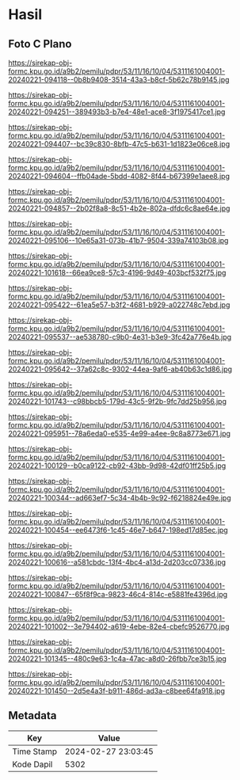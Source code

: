 # Hasil

## Foto C Plano

https://sirekap-obj-formc.kpu.go.id/a9b2/pemilu/pdpr/53/11/16/10/04/5311161004001-20240221-094118--0b8b9408-3514-43a3-b8cf-5b62c78b9145.jpg

https://sirekap-obj-formc.kpu.go.id/a9b2/pemilu/pdpr/53/11/16/10/04/5311161004001-20240221-094251--389493b3-b7e4-48e1-ace8-3f1975417ce1.jpg

https://sirekap-obj-formc.kpu.go.id/a9b2/pemilu/pdpr/53/11/16/10/04/5311161004001-20240221-094407--bc39c830-8bfb-47c5-b631-1d1823e06ce8.jpg

https://sirekap-obj-formc.kpu.go.id/a9b2/pemilu/pdpr/53/11/16/10/04/5311161004001-20240221-094604--ffb04ade-5bdd-4082-8f44-b67399e1aee8.jpg

https://sirekap-obj-formc.kpu.go.id/a9b2/pemilu/pdpr/53/11/16/10/04/5311161004001-20240221-094857--2b02f8a8-8c51-4b2e-802a-dfdc6c8ae64e.jpg

https://sirekap-obj-formc.kpu.go.id/a9b2/pemilu/pdpr/53/11/16/10/04/5311161004001-20240221-095106--10e65a31-073b-41b7-9504-339a74103b08.jpg

https://sirekap-obj-formc.kpu.go.id/a9b2/pemilu/pdpr/53/11/16/10/04/5311161004001-20240221-101618--66ea9ce8-57c3-4196-9d49-403bcf532f75.jpg

https://sirekap-obj-formc.kpu.go.id/a9b2/pemilu/pdpr/53/11/16/10/04/5311161004001-20240221-095422--61ea5e57-b3f2-4681-b929-a022748c7ebd.jpg

https://sirekap-obj-formc.kpu.go.id/a9b2/pemilu/pdpr/53/11/16/10/04/5311161004001-20240221-095537--ae538780-c9b0-4e31-b3e9-3fc42a776e4b.jpg

https://sirekap-obj-formc.kpu.go.id/a9b2/pemilu/pdpr/53/11/16/10/04/5311161004001-20240221-095642--37a62c8c-9302-44ea-9af6-ab40b63c1d86.jpg

https://sirekap-obj-formc.kpu.go.id/a9b2/pemilu/pdpr/53/11/16/10/04/5311161004001-20240221-101743--c98bbcb5-179d-43c5-9f2b-9fc7dd25b956.jpg

https://sirekap-obj-formc.kpu.go.id/a9b2/pemilu/pdpr/53/11/16/10/04/5311161004001-20240221-095951--78a6eda0-e535-4e99-a4ee-9c8a8773e671.jpg

https://sirekap-obj-formc.kpu.go.id/a9b2/pemilu/pdpr/53/11/16/10/04/5311161004001-20240221-100129--b0ca9122-cb92-43bb-9d98-42df01ff25b5.jpg

https://sirekap-obj-formc.kpu.go.id/a9b2/pemilu/pdpr/53/11/16/10/04/5311161004001-20240221-100344--ad663ef7-5c34-4b4b-9c92-f6218824e49e.jpg

https://sirekap-obj-formc.kpu.go.id/a9b2/pemilu/pdpr/53/11/16/10/04/5311161004001-20240221-100454--ee6473f6-1c45-46e7-b647-198ed17d85ec.jpg

https://sirekap-obj-formc.kpu.go.id/a9b2/pemilu/pdpr/53/11/16/10/04/5311161004001-20240221-100616--a581cbdc-13f4-4bc4-a13d-2d203cc07336.jpg

https://sirekap-obj-formc.kpu.go.id/a9b2/pemilu/pdpr/53/11/16/10/04/5311161004001-20240221-100847--65f8f9ca-9823-46c4-814c-e5881fe4396d.jpg

https://sirekap-obj-formc.kpu.go.id/a9b2/pemilu/pdpr/53/11/16/10/04/5311161004001-20240221-101002--3e794402-a619-4ebe-82e4-cbefc9526770.jpg

https://sirekap-obj-formc.kpu.go.id/a9b2/pemilu/pdpr/53/11/16/10/04/5311161004001-20240221-101345--480c9e63-1c4a-47ac-a8d0-26fbb7ce3b15.jpg

https://sirekap-obj-formc.kpu.go.id/a9b2/pemilu/pdpr/53/11/16/10/04/5311161004001-20240221-101450--2d5e4a3f-b911-486d-ad3a-c8bee64fa918.jpg


## Metadata

| Key        | Value               |
| ---------- | ------------------- |
| Time Stamp | 2024-02-27 23:03:45 |
| Kode Dapil | 5302                |



